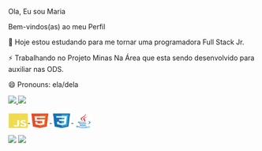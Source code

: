 Ola, Eu sou Maria 

Bem-vindos(as) ao meu Perfil

🌱 Hoje estou estudando para me tornar uma programadora Full Stack Jr.

⚡ Trabalhando no Projeto Minas Na Área que esta sendo desenvolvido para auxiliar nas ODS.

😄 Pronouns: ela/dela

<a href="https://github.com/Maria621">
  <img height="180em" src="https://github-readme-stats.vercel.app/api?username=maria621&show_icons=true&theme=dracula&include_all_commits=true&count_private=true"/>
  <img height="180em" src="https://github-readme-stats.vercel.app/api/top-langs/?username=maria621&layout=compact&langs_count=7&theme=dracula"/>

</div>

 <div>
<a href="https://github.com/Maria621"
  <img height="180em" src="https://github-readme-stats.vercel.app/api?username=maysouzac&show_icons=true&theme=dracula&include_all_commits=true&count_private=true%22/%3E
  <img height="180em" src="https://github-readme-stats.vercel.app/api/top-langs/?username=Maria621&layout=compact&langs_count=7&theme=dracula%22/%3E
</div>

<div style="display: inline_block"><br>
  <img align="center" alt="Js" height="30" width="40" src="https://raw.githubusercontent.com/devicons/devicon/master/icons/javascript/javascript-plain.svg">
  <img align="center" alt="HTML" height="30" width="40" src="https://raw.githubusercontent.com/devicons/devicon/master/icons/html5/html5-original.svg">
  <img align="center" alt="CSS" height="30" width="40" src="https://raw.githubusercontent.com/devicons/devicon/master/icons/css3/css3-original.svg">
  <img align="center" alt="Java" height="30" width="40" src="https://raw.githubusercontent.com/devicons/devicon/master/icons/java/java-original.svg">

</div>

<div>
  
 <a href = "mailto:maria_de_fatima2000@hotmail.com"><img src="https://img.shields.io/badge/-Gmail-%23333?style=for-the-badge&logo=gmail&logoColor=white" target="_blank"></a>
  <a href="www.linkedin.com/in/maria-de-fatima-5769b227b" target="_blank"><img src="https://img.shields.io/badge/-LinkedIn-%230077B5?style=for-the-badge&logo=linkedin&logoColor=white" target="_blank"></a> 
 </div>
 
